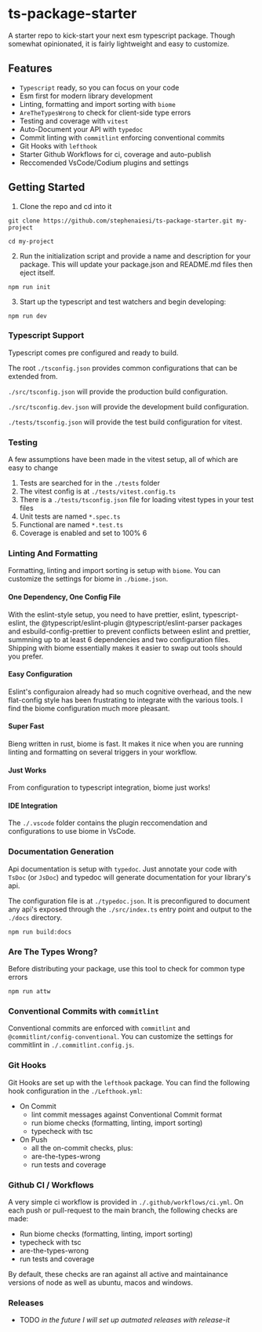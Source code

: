 # ts-package-starter
A starter repo to kick-start your next esm typescript package. Though somewhat opinionated, it is fairly lightweight and easy to customize.

## Features
- `Typescript` ready, so you can focus on your code
- Esm first for modern library development
- Linting, formatting and import sorting with `biome`
- `AreTheTypesWrong` to check for client-side type errors
- Testing and coverage with `vitest`
- Auto-Document your API with `typedoc`
- Commit linting with `commitlint` enforcing conventional commits
- Git Hooks with `lefthook`
- Starter Github Workflows for ci, coverage and auto-publish
- Reccomended VsCode/Codium plugins and settings

## Getting Started
1. Clone the repo and cd into it
```shell
git clone https://github.com/stephenaiesi/ts-package-starter.git my-project

cd my-project
```

2. Run the initialization script and provide a name and description for your package. This will update your package.json and README.md files then eject itself.
```shell
npm run init
```

3. Start up the typescript and test watchers and begin developing:
```shell
npm run dev
```


### Typescript Support
Typescript comes pre configured and ready to build.

The root `./tsconfig.json` provides common configurations that can be extended from.

`./src/tsconfig.json` will provide the production build configuration.

`./src/tsconfig.dev.json` will provide the development build configuration.

`./tests/tsconfig.json` will provide the test build configuration for vitest.


### Testing
A few assumptions have been made in the vitest setup, all of which are easy to change

1. Tests are searched for in the `./tests` folder
2. The vitest config is at `./tests/vitest.config.ts`
3. There is a `./tests/tsconfig.json` file for loading vitest types in your test files
4. Unit tests are named `*.spec.ts`
5. Functional are named `*.test.ts`
6. Coverage is enabled and set to 100%
6

### Linting And Formatting
Formatting, linting and import sorting is setup with `biome`.  You can customize the settings for biome in `./biome.json`.

#### One Dependency, One Config File
With the eslint-style setup, you need to have prettier, eslint, typescript-eslint, the @typescript/eslint-plugin @typescript/eslint-parser packages and esbuild-config-prettier to prevent conflicts between eslint and prettier, summning up to at least 6 dependencies and two configuration files. Shipping with biome essentially makes it easier to swap out tools should you prefer.

#### Easy Configuration
Eslint's configuraion already had so much cognitive overhead, and the new flat-config style has been frustrating to integrate with the various tools. I find the biome configuration much more pleasant.

#### Super Fast
Bieng written in rust, biome is fast.  It makes it nice when you are running linting and formatting on several triggers in your workflow.

#### Just Works
From configuration to typescript integration, biome just works!

 #### IDE Integration
 The `./.vscode` folder contains the plugin reccomendation and configurations to use biome in VsCode.


### Documentation Generation
Api documentation is setup with `typedoc`. Just annotate your code with `TsDoc` (or `JsDoc`) and typedoc will generate documentation for your library's api.

The configuration file is at `./typedoc.json`. It is preconfigured to document any api's exposed through the `./src/index.ts` entry point and output to the `./docs` directory.
```shell
npm run build:docs
```

### Are The Types Wrong?
Before distributing your package, use this tool to check for common type errors
```shell
npm run attw
```

### Conventional Commits with `commitlint`
Conventional commits are enforced with `commitlint` and `@commitlint/config-conventional`.  You can customize the settings for commitlint in `./.commitlint.config.js`.

### Git Hooks
Git Hooks are set up with the `lefthook` package. You can find the following hook configuration in the `./Lefthook.yml`:
- On Commit
    - lint commit messages against Conventional Commit format
    - run biome checks (formatting, linting, import sorting)
    - typecheck with tsc
- On Push
    - all the on-commit checks, plus:
    - are-the-types-wrong
    - run tests and coverage

### Github CI / Workflows
A very simple ci workflow is provided in `./.github/workflows/ci.yml`. On each push or pull-request to the main branch, the following checks are made:
- Run biome checks (formatting, linting, import sorting)
- typecheck with tsc
- are-the-types-wrong
- run tests and coverage

By default, these checks are ran against all active and maintainance versions of node as well as ubuntu, macos and windows.

### Releases
- TODO *in the future I will set up autmated releases with release-it*